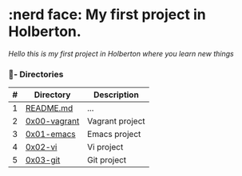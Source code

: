 # :nerd face: My first project in Holberton.

_Hello this is my first project in Holberton where you learn new things_

### :file_folder:- Directories 

#|Directory|Description
---|---|---
1|[README.md](./README.md)| ...
2|[0x00-vagrant ](./0x00-vagrant)|Vagrant project
3|[0x01-emacs](./0x01-emacs)|Emacs project
4|[0x02-vi ](./0x02-vi)|Vi project
5|[0x03-git ](./0x03-git )|Git project